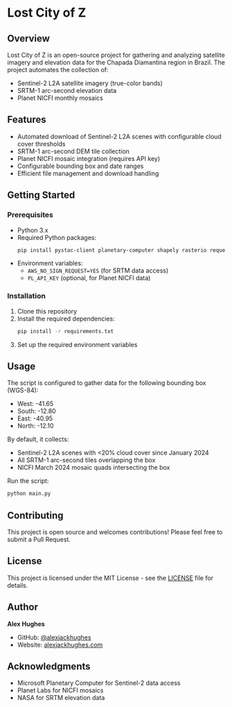 # Lost City of Z

## Overview

Lost City of Z is an open-source project for gathering and analyzing satellite imagery and elevation data for the Chapada Diamantina region in Brazil. The project automates the collection of:

- Sentinel-2 L2A satellite imagery (true-color bands)
- SRTM-1 arc-second elevation data
- Planet NICFI monthly mosaics

## Features

- Automated download of Sentinel-2 L2A scenes with configurable cloud cover thresholds
- SRTM-1 arc-second DEM tile collection
- Planet NICFI mosaic integration (requires API key)
- Configurable bounding box and date ranges
- Efficient file management and download handling

## Getting Started

### Prerequisites

- Python 3.x
- Required Python packages:
  ```bash
  pip install pystac-client planetary-computer shapely rasterio requests boto3
  ```
- Environment variables:
  - `AWS_NO_SIGN_REQUEST=YES` (for SRTM data access)
  - `PL_API_KEY` (optional, for Planet NICFI data)

### Installation

1. Clone this repository
2. Install the required dependencies:
   ```bash
   pip install -r requirements.txt
   ```
3. Set up the required environment variables

## Usage

The script is configured to gather data for the following bounding box (WGS-84):

- West: -41.65
- South: -12.80
- East: -40.95
- North: -12.10

By default, it collects:

- Sentinel-2 L2A scenes with <20% cloud cover since January 2024
- All SRTM-1 arc-second tiles overlapping the box
- NICFI March 2024 mosaic quads intersecting the box

Run the script:

```bash
python main.py
```

## Contributing

This project is open source and welcomes contributions! Please feel free to submit a Pull Request.

## License

This project is licensed under the MIT License - see the [LICENSE](LICENSE) file for details.

## Author

**Alex Hughes**

- GitHub: [@alexjackhughes](https://github.com/alexjackhughes)
- Website: [alexjackhughes.com](https://alexjackhughes.com)

## Acknowledgments

- Microsoft Planetary Computer for Sentinel-2 data access
- Planet Labs for NICFI mosaics
- NASA for SRTM elevation data
